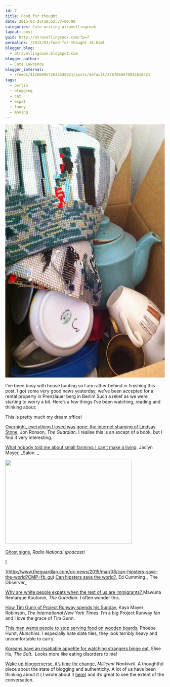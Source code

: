 ```yaml
---
id: 7
title: Food for thought
date: 2015-03-25T10:52:37+00:00
categories: Cate writing atravellingcook
layout: post
guid: http://atravellingcook.com/?p=7
permalink: /2015/03/food-for-thought-18.html
blogger_blog:
  - atravellingcook.blogspot.com
blogger_author:
  - Cate Lawrence
blogger_internal:
  - /feeds/4126609572633548921/posts/default/2767069470942618421
tags:
  - berlin
  - blogging
  - cat
  - expat
  - funny
  - moving
---
```

[<img class="alignnone size-full wp-image-582" src="/images/atc-migrate/2014/01/12005292596_f5164d421b_c.jpg" alt="12005292596_f5164d421b_c" width="598" height="800" />](/images/atc-migrate/2014/01/12005292596_f5164d421b_c.jpg)

I&#8217;ve been busy with house hunting so I am rather behind in finishing this post. I got some very good news yesterday, we&#8217;ve been accepted for a rental property in Prenzlauer berg in Berlin! Such a relief as we were starting to worry a bit. Here&#8217;s a few things I&#8217;ve been watching, reading and thinking about:



This is pretty much my dream office!



[Overnight, everything I loved was gone: the internet shaming of Lindsay Stone,](http://www.theguardian.com/technology/2015/feb/21/internet-shaming-lindsey-stone-jon-ronson?CMP=soc_567) Jon Ronson, _The Guardian_. I realise this is an except of a book, but I find it very interesting.

[What nobody told me about small farming: I can&#8217;t make a living](http://www.salon.com/2015/02/10/what_nobody_told_me_about_small_farming_i_cant_make_a_living/), Jaclyn Moyer, _Salon. _


  <a  href="http://2.bp.blogspot.com/-VoH4V4RWGz4/VPLwY_mfc6I/AAAAAAAAKvc/cTvrGLfFarQ/s1600/6160974-3x2-340x227.jpg"><img src="http://2.bp.blogspot.com/-VoH4V4RWGz4/VPLwY_mfc6I/AAAAAAAAKvc/cTvrGLfFarQ/s1600/6160974-3x2-340x227.jpg" alt="" width="400" height="266" border="0" /></a>


[Ghost signs](http://www.abc.net.au/radionational/programs/blueprintforliving/ghost-signs/6139808), _Radio National (podcast)_
  
[
  
](http://www.theguardian.com/uk-news/2015/mar/08/can-hipsters-save-the-world?CMP=fb_gu) [Can hipsters save the world?](http://www.theguardian.com/uk-news/2015/mar/08/can-hipsters-save-the-world?CMP=fb_gu), Ed Cumming_, The Observer_

[Why are white people expats when the rest of us are immigrants?](http://www.theguardian.com/global-development-professionals-network/2015/mar/13/white-people-expats-immigrants-migration),Mawuna Remarque Koutonin, _The Guardian._ I often wonder this.

[How Tim Gunn of Project Runway spends his Sunday,](http://www.nytimes.com/2015/03/22/nyregion/how-tim-gunn-of-project-runway-spends-his-sunday.html?&_r=0) Kaya Mayer Robinson, _The International New York Times_. I&#8217;m a big Project Runway fan and I love the grace of Tim Gunn.

[This man wants people to stop serving food on wooden boards](http://munchies.vice.com/articles/this-man-wants-people-to-stop-serving-food-on-wooden-boards), Phoebe Hurst, _Munchies._ I especially hate slate tiles, they look terribly heavy and uncomfortable to carry.

[Koreans have an insatiable appetite for watching strangers binge eat](http://www.npr.org/blogs/thesalt/2015/03/24/392430233/koreans-have-an-insatiable-appetite-for-watching-strangers-binge-eat?utm_source=facebook.com&utm_medium=social&utm_campaign=npr&utm_term=nprnews&utm_content=20150324), Elise Hu, _The Salt_.  Looks more like eating disorders to me!

[Wake up bloggerverse, it&#8217;s time for change](http://www.millicentnankivell.com/03/wake-up-bloggerverse-time-for-change/), _Millicent Nankivell._ A thoughtful piece about the state of blogging and authenticity. A lot of us have been thinking about it ( I wrote about it [here](http://atravellingcook.com/2015/03/the-integrity-of-blogging-in-the-time-of-the-super-blogger.html)) and it&#8217;s great to see the extent of the conversation.